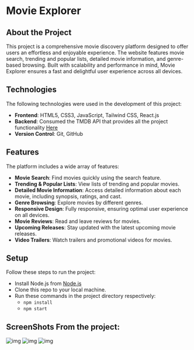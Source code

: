 # Movie Explorer

## About the Project
This project is a comprehensive movie discovery platform designed to offer users an effortless and enjoyable experience. The website features movie search, trending and popular lists, detailed movie information, and genre-based browsing. Built with scalability and performance in mind, Movie Explorer ensures a fast and delightful user experience across all devices.

## Technologies
The following technologies were used in the development of this project:

- **Frontend**: HTML5, CSS3, JavaScript, Tailwind CSS, React.js
- **Backend**: Consumed the TMDB API that provides all the project functionality [Here](https://www.themoviedb.org/documentation/api)
- **Version Control**: Git, GitHub

## Features
The platform includes a wide array of features:

- **Movie Search**: Find movies quickly using the search feature.
- **Trending & Popular Lists**: View lists of trending and popular movies.
- **Detailed Movie Information**: Access detailed information about each movie, including synopsis, ratings, and cast.
- **Genre Browsing**: Explore movies by different genres.
- **Responsive Design**: Fully responsive, ensuring optimal user experience on all devices.
- **Movie Reviews**: Read and leave reviews for movies.
- **Upcoming Releases**: Stay updated with the latest upcoming movie releases.
- **Video Trailers**: Watch trailers and promotional videos for movies.

## Setup
Follow these steps to run the project:

- Install Node.js from [Node.js](https://nodejs.org/en)
- Clone this repo to your local machine.
- Run these commands in the project directory respectively:
  - `npm install`
  - `npm start`




## ScreenShots From the project:

![img](/src/assets/1.png)
![img](/src/assets/2.png)
![img](/src/assets/3.jpeg)
